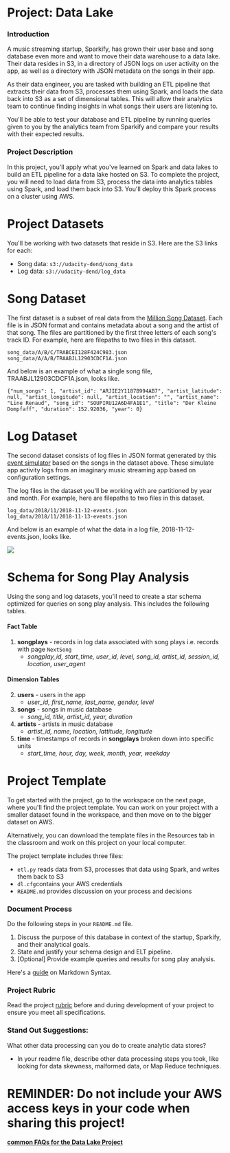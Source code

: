 # Project: Data Lake

### Introduction

A music streaming startup, Sparkify, has grown their user base and 
song database even more and want to move their data warehouse to a data 
lake. Their data resides in S3, in a directory of JSON logs on user 
activity on the app, as well as a directory with JSON metadata on the 
songs in their app.

As their data engineer, you are tasked with building an ETL pipeline 
that extracts their data from S3, processes them using Spark, and loads 
the data back into S3 as a set of dimensional tables. This will allow 
their analytics team to continue finding insights in what songs their 
users are listening to.

You'll be able to test your database and ETL pipeline by running 
queries given to you by the analytics team from Sparkify and compare 
your results with their expected results.

### Project Description

In this project, you'll apply what you've learned on Spark and data 
lakes to build an ETL pipeline for a data lake hosted on S3. To complete
 the project, you will need to load data from S3, process the data into 
analytics tables using Spark, and load them back into S3. You'll deploy 
this Spark process on a cluster using AWS.

# Project Datasets

You'll be working with two datasets that reside in S3. Here are the S3 links for each:

- Song data: `s3://udacity-dend/song_data`
- Log data: `s3://udacity-dend/log_data`

# Song Dataset

The first dataset is a subset of real data from the [Million Song Dataset](http://millionsongdataset.com/).
 Each file is in JSON format and contains metadata about a song and the 
artist of that song. The files are partitioned by the first three 
letters of each song's track ID. For example, here are filepaths to two 
files in this dataset.

```
song_data/A/B/C/TRABCEI128F424C983.json
song_data/A/A/B/TRAABJL12903CDCF1A.json
```

And below is an example of what a single song file, TRAABJL12903CDCF1A.json, looks like.

```
{"num_songs": 1, "artist_id": "ARJIE2Y1187B994AB7", "artist_latitude": null, "artist_longitude": null, "artist_location": "", "artist_name": "Line Renaud", "song_id": "SOUPIRU12A6D4FA1E1", "title": "Der Kleine Dompfaff", "duration": 152.92036, "year": 0}
```

# Log Dataset

The second dataset consists of log files in JSON format generated by this [event simulator](https://github.com/Interana/eventsim) based on the songs in the dataset above. These simulate app activity 
logs from an imaginary music streaming app based on configuration 
settings.

The log files in the dataset you'll be working with are partitioned 
by year and month. For example, here are filepaths to two files in this 
dataset.

```
log_data/2018/11/2018-11-12-events.json
log_data/2018/11/2018-11-13-events.json
```

And below is an example of what the data in a log file, 2018-11-12-events.json, looks like.

![](https://video.udacity-data.com/topher/2019/February/5c6c3f0a_log-data/log-data.png)

# Schema for Song Play Analysis

Using the song and log datasets, you'll need to create a star schema 
optimized for queries on song play analysis. This includes the following
 tables.

#### Fact Table

1. **songplays** - records in log data associated with song plays i.e. records with page `NextSong`
   - *songplay_id, start_time, user_id, level, song_id, artist_id, session_id, location, user_agent*

#### Dimension Tables

2. **users** - users in the app
   - *user_id, first_name, last_name, gender, level*
3. **songs** - songs in music database
   - *song_id, title, artist_id, year, duration*
4. **artists** - artists in music database
   - *artist_id, name, location, lattitude, longitude*
5. **time** - timestamps of records in **songplays** broken down into specific units
   - *start_time, hour, day, week, month, year, weekday*

# Project Template

To get started with the project, go to the workspace on the next 
page, where you'll find the project template. You can work on your 
project with a smaller dataset found in the workspace, and then move on 
to the bigger dataset on AWS.

Alternatively, you can download the template files in the Resources 
tab in the classroom and work on this project on your local computer.

The project template includes three files:

- `etl.py` reads data from S3, processes that data using Spark, and writes them back to S3
- `dl.cfg`contains your AWS credentials
- `README.md` provides discussion on your process and decisions

### Document Process

Do the following steps in your `README.md` file.

1. Discuss the purpose of this database in context of the startup, Sparkify, and their analytical goals.
2. State and justify your schema design and ELT pipeline.
3. [Optional] Provide example queries and results for song play analysis.

Here's a [guide](https://www.markdownguide.org/basic-syntax/) on Markdown Syntax.

### Project Rubric

Read the project [rubric](https://review.udacity.com/#!/rubrics/2502/view) before and during development of your project to ensure you meet all specifications.

### Stand Out Suggestions:

What other data processing can you do to create analytic data stores?

- In your readme file, describe other data processing steps you took, 
  like looking for data skewness, malformed data, or Map Reduce 
  techniques.

# REMINDER: Do not include your AWS access keys in your code when sharing this project!

[**common FAQs for the Data Lake Project**](https://sites.google.com/udacity.com/data-engineering-project-4/home)


